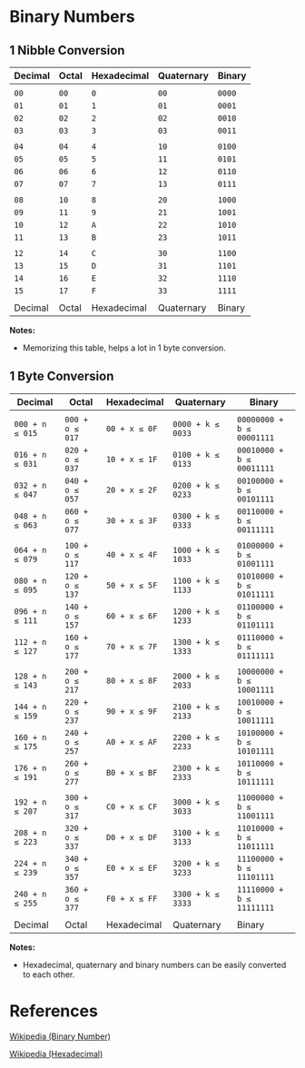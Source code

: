 # Binary Numbers

## 1 Nibble Conversion

|Decimal|Octal|Hexadecimal|Quaternary|Binary|
|-------|-----|-----------|----------|------|
|       |     |           |          |      |
|`00`   |`00` |`0`        |`00`      |`0000`|
|`01`   |`01` |`1`        |`01`      |`0001`|
|`02`   |`02` |`2`        |`02`      |`0010`|
|`03`   |`03` |`3`        |`03`      |`0011`|
|       |     |           |          |      |
|`04`   |`04` |`4`        |`10`      |`0100`|
|`05`   |`05` |`5`        |`11`      |`0101`|
|`06`   |`06` |`6`        |`12`      |`0110`|
|`07`   |`07` |`7`        |`13`      |`0111`|
|       |     |           |          |      |
|`08`   |`10` |`8`        |`20`      |`1000`|
|`09`   |`11` |`9`        |`21`      |`1001`|
|`10`   |`12` |`A`        |`22`      |`1010`|
|`11`   |`13` |`B`        |`23`      |`1011`|
|       |     |           |          |      |
|`12`   |`14` |`C`        |`30`      |`1100`|
|`13`   |`15` |`D`        |`31`      |`1101`|
|`14`   |`16` |`E`        |`32`      |`1110`|
|`15`   |`17` |`F`        |`33`      |`1111`|
|       |     |           |          |      |
|Decimal|Octal|Hexadecimal|Quaternary|Binary|

**Notes:**

- Memorizing this table, helps a lot in 1 byte conversion.

## 1 Byte Conversion

|Decimal        |Octal          |Hexadecimal  |Quaternary       |Binary|
|---------------|---------------|-------------|-----------------|------|
|               |               |             |                 |      |
|`000 + n ≤ 015`|`000 + o ≤ 017`|`00 + x ≤ 0F`|`0000 + k ≤ 0033`|`00000000 + b ≤ 00001111`|
|`016 + n ≤ 031`|`020 + o ≤ 037`|`10 + x ≤ 1F`|`0100 + k ≤ 0133`|`00010000 + b ≤ 00011111`|
|`032 + n ≤ 047`|`040 + o ≤ 057`|`20 + x ≤ 2F`|`0200 + k ≤ 0233`|`00100000 + b ≤ 00101111`|
|`048 + n ≤ 063`|`060 + o ≤ 077`|`30 + x ≤ 3F`|`0300 + k ≤ 0333`|`00110000 + b ≤ 00111111`|
|               |               |             |                 |      |
|`064 + n ≤ 079`|`100 + o ≤ 117`|`40 + x ≤ 4F`|`1000 + k ≤ 1033`|`01000000 + b ≤ 01001111`|
|`080 + n ≤ 095`|`120 + o ≤ 137`|`50 + x ≤ 5F`|`1100 + k ≤ 1133`|`01010000 + b ≤ 01011111`|
|`096 + n ≤ 111`|`140 + o ≤ 157`|`60 + x ≤ 6F`|`1200 + k ≤ 1233`|`01100000 + b ≤ 01101111`|
|`112 + n ≤ 127`|`160 + o ≤ 177`|`70 + x ≤ 7F`|`1300 + k ≤ 1333`|`01110000 + b ≤ 01111111`|
|               |               |             |                 |      |
|`128 + n ≤ 143`|`200 + o ≤ 217`|`80 + x ≤ 8F`|`2000 + k ≤ 2033`|`10000000 + b ≤ 10001111`|
|`144 + n ≤ 159`|`220 + o ≤ 237`|`90 + x ≤ 9F`|`2100 + k ≤ 2133`|`10010000 + b ≤ 10011111`|
|`160 + n ≤ 175`|`240 + o ≤ 257`|`A0 + x ≤ AF`|`2200 + k ≤ 2233`|`10100000 + b ≤ 10101111`|
|`176 + n ≤ 191`|`260 + o ≤ 277`|`B0 + x ≤ BF`|`2300 + k ≤ 2333`|`10110000 + b ≤ 10111111`|
|               |               |             |                 |      |
|`192 + n ≤ 207`|`300 + o ≤ 317`|`C0 + x ≤ CF`|`3000 + k ≤ 3033`|`11000000 + b ≤ 11001111`|
|`208 + n ≤ 223`|`320 + o ≤ 337`|`D0 + x ≤ DF`|`3100 + k ≤ 3133`|`11010000 + b ≤ 11011111`|
|`224 + n ≤ 239`|`340 + o ≤ 357`|`E0 + x ≤ EF`|`3200 + k ≤ 3233`|`11100000 + b ≤ 11101111`|
|`240 + n ≤ 255`|`360 + o ≤ 377`|`F0 + x ≤ FF`|`3300 + k ≤ 3333`|`11110000 + b ≤ 11111111`|
|               |               |             |                 |      |
|Decimal        |Octal          |Hexadecimal  |Quaternary       |Binary|

**Notes:**

- Hexadecimal, quaternary and binary numbers can be easily converted to each other.

# References

[Wikipedia (Binary Number)](https://en.wikipedia.org/wiki/Binary_number)

[Wikipedia (Hexadecimal)](https://en.wikipedia.org/wiki/Hexadecimal)
